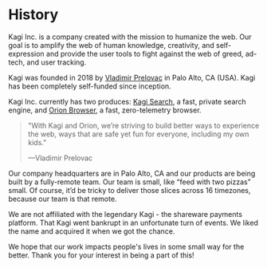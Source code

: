 # History

Kagi Inc. is a company created with the mission to humanize the web. Our goal is to amplify the web of human knowledge, creativity, and self-expression and provide the user tools to fight against the web of greed, ad-tech, and user tracking.

Kagi was founded in 2018 by [Vladimir Prelovac](https://vladimir.prelovac.com/) in Palo Alto, CA (USA). Kagi has been completely self-funded since inception. 

Kagi Inc. currently has two produces: [Kagi Search](https://kagi.com), a fast, private search engine, and [Orion Browser](https://browser.kagi.com/), a fast, zero-telemetry browser.

> "With Kagi and Orion, we’re striving to build better ways to experience the web, ways that are safe yet fun for everyone, including my own kids."
> 
> —Vladimir Prelovac
  
Our company headquarters are in Palo Alto, CA and our products are being built by a fully-remote team. Our team is small, like “feed with two pizzas” small. Of course, it’d be tricky to deliver those slices across 16 timezones, because our team is that remote.

We are not affiliated with the legendary Kagi - the shareware payments platform. That Kagi went bankrupt in an unfortunate turn of events. We liked the name and acquired it when we got the chance.
  
We hope that our work impacts people's lives in some small way for the better. Thank you for your interest in being a part of this!